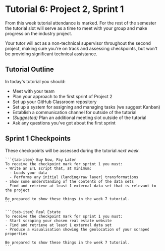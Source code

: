 # Tutorial 6: Project 2, Sprint 1

From this week tutorial attendance is marked. For the rest of the semester the tutorial slot will serve as a time to meet with your group and make progress on the industry project. 

Your tutor will act as a non-technical supervisor throughout the second project, making sure you're on track and assessing checkpoints, but won't be providing significant technical assistance.

## Tutorial Outline

In today's tutorial you should:
- Meet with your team
- Plan your approach to the first sprint of Project 2
- Set up your GitHub Classroom repository
- Set up a system for assigning and managing tasks (we suggest Kanban)
- Establish a communication channel for outside of the tutorial
- *(Suggested)* Plan an additional meeting slot outside of the tutorial
- Ask any questions you've got about the first sprint

## Sprint 1 Checkpoints

These checkpoints will be assessed during the tutorial *next week.*

````{tab-set}
```{tab-item} Buy Now, Pay Later
To receive the checkpoint mark for sprint 1 you must:
- Write an ETL script that, at minimum:
  - Loads your data
  - Performs any initial (landing/raw layer) transformations
- Show some understanding of the contents of the data sets
- Find and retrieve at least 1 external data set that is relevant to the project

Be prepared to show these things in the week 7 tutorial.
```

```{tab-item} Real Estate
To receive the checkpoint mark for sprint 1 you must:
- Start scraping your chosen real estate website
- Find and retrieve at least 1 external data set
- Produce a visualisation showing the geolocation of your scraped properties

Be prepared to show these things in the week 7 tutorial.
```
````
